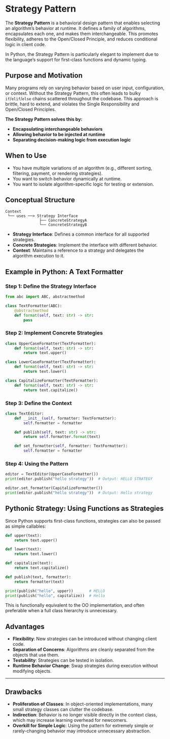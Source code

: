 # Strategy Pattern

The **Strategy Pattern** is a behavioral design pattern that enables selecting an algorithm’s behavior at runtime. It defines a family of algorithms, encapsulates each one, and makes them interchangeable. This promotes flexibility, adheres to the Open/Closed Principle, and reduces conditional logic in client code.

In Python, the Strategy Pattern is particularly elegant to implement due to the language’s support for first-class functions and dynamic typing.

## Purpose and Motivation

Many programs rely on varying behavior based on user input, configuration, or context. Without the Strategy Pattern, this often leads to bulky `if`/`elif`/`else` chains scattered throughout the codebase. This approach is brittle, hard to extend, and violates the Single Responsibility and Open/Closed Principles.

**The Strategy Pattern solves this by:**

* **Encapsulating interchangeable behaviors**
* **Allowing behavior to be injected at runtime**
* **Separating decision-making logic from execution logic**

## When to Use

* You have multiple variations of an algorithm (e.g., different sorting, filtering, payment, or rendering strategies).
* You want to switch behavior dynamically at runtime.
* You want to isolate algorithm-specific logic for testing or extension.

## Conceptual Structure

```plaintext
Context
 └── uses ──> Strategy Interface
               ├── ConcreteStrategyA
               └── ConcreteStrategyB
```

* **Strategy Interface**: Defines a common interface for all supported strategies.
* **Concrete Strategies**: Implement the interface with different behavior.
* **Context**: Maintains a reference to a strategy and delegates the algorithm execution to it.

## Example in Python: A Text Formatter

### Step 1: Define the Strategy Interface

```python
from abc import ABC, abstractmethod

class TextFormatter(ABC):
    @abstractmethod
    def format(self, text: str) -> str:
        pass
```

### Step 2: Implement Concrete Strategies

```python
class UpperCaseFormatter(TextFormatter):
    def format(self, text: str) -> str:
        return text.upper()

class LowerCaseFormatter(TextFormatter):
    def format(self, text: str) -> str:
        return text.lower()

class CapitalizeFormatter(TextFormatter):
    def format(self, text: str) -> str:
        return text.capitalize()
```

### Step 3: Define the Context

```python
class TextEditor:
    def __init__(self, formatter: TextFormatter):
        self.formatter = formatter

    def publish(self, text: str) -> str:
        return self.formatter.format(text)

    def set_formatter(self, formatter: TextFormatter):
        self.formatter = formatter
```

### Step 4: Using the Pattern

```python
editor = TextEditor(UpperCaseFormatter())
print(editor.publish("hello strategy"))  # Output: HELLO STRATEGY

editor.set_formatter(CapitalizeFormatter())
print(editor.publish("hello strategy"))  # Output: Hello strategy
```

## Pythonic Strategy: Using Functions as Strategies

Since Python supports first-class functions, strategies can also be passed as simple callables:

```python
def upper(text):
    return text.upper()

def lower(text):
    return text.lower()

def capitalize(text):
    return text.capitalize()

def publish(text, formatter):
    return formatter(text)

print(publish("hello", upper))       # HELLO
print(publish("hello", capitalize))  # Hello
```

This is functionally equivalent to the OO implementation, and often preferable when a full class hierarchy is unnecessary.

## Advantages

* **Flexibility**: New strategies can be introduced without changing client code.
* **Separation of Concerns**: Algorithms are cleanly separated from the objects that use them.
* **Testability**: Strategies can be tested in isolation.
* **Runtime Behavior Change**: Swap strategies during execution without modifying objects.

---

## Drawbacks

* **Proliferation of Classes**: In object-oriented implementations, many small strategy classes can clutter the codebase.
* **Indirection**: Behavior is no longer visible directly in the context class, which may increase learning overhead for newcomers.
* **Overkill for Simple Logic**: Using the pattern for extremely simple or rarely-changing behavior may introduce unnecessary abstraction.
